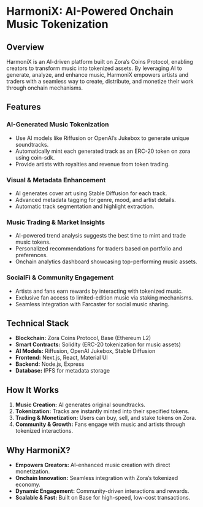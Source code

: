 # HarmoniX: AI-Powered Onchain Music Tokenization

## Overview
HarmoniX is an AI-driven platform built on Zora’s Coins Protocol, enabling creators to transform music into tokenized assets. By leveraging AI to generate, analyze, and enhance music, HarmoniX empowers artists and traders with a seamless way to create, distribute, and monetize their work through onchain mechanisms.

## Features
### AI-Generated Music Tokenization
- Use AI models like Riffusion or OpenAI’s Jukebox to generate unique soundtracks.
- Automatically mint each generated track as an ERC-20 token on zora using coin-sdk.
- Provide artists with royalties and revenue from token trading.

### Visual & Metadata Enhancement
- AI generates cover art using Stable Diffusion for each track.
- Advanced metadata tagging for genre, mood, and artist details.
- Automatic track segmentation and highlight extraction.

### Music Trading & Market Insights
- AI-powered trend analysis suggests the best time to mint and trade music tokens.
- Personalized recommendations for traders based on portfolio and preferences.
- Onchain analytics dashboard showcasing top-performing music assets.

### SocialFi & Community Engagement
- Artists and fans earn rewards by interacting with tokenized music.
- Exclusive fan access to limited-edition music via staking mechanisms.
- Seamless integration with Farcaster for social music sharing.

## Technical Stack
- **Blockchain:** Zora Coins Protocol, Base (Ethereum L2)
- **Smart Contracts:** Solidity (ERC-20 tokenization for music assets)
- **AI Models:** Riffusion, OpenAI Jukebox, Stable Diffusion
- **Frontend:** Next.js, React, Material UI
- **Backend:** Node.js, Express
- **Database:** IPFS for metadata storage

## How It Works
1. **Music Creation:** AI generates original soundtracks.
2. **Tokenization:** Tracks are instantly minted into their specified tokens.
3. **Trading & Monetization:** Users can buy, sell, and stake tokens on Zora.
4. **Community & Growth:** Fans engage with music and artists through tokenized interactions.

## Why HarmoniX?
- **Empowers Creators:** AI-enhanced music creation with direct monetization.
- **Onchain Innovation:** Seamless integration with Zora’s tokenized economy.
- **Dynamic Engagement:** Community-driven interactions and rewards.
- **Scalable & Fast:** Built on Base for high-speed, low-cost transactions.
